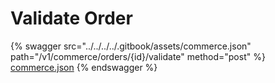 # Validate Order

{% swagger src="../../../../.gitbook/assets/commerce.json" path="/v1/commerce/orders/{id}/validate" method="post" %}
[commerce.json](../../../../.gitbook/assets/commerce.json)
{% endswagger %}

